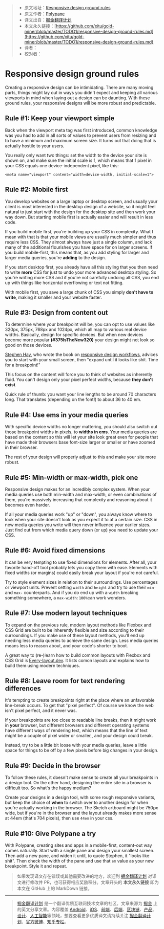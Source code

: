 > * 原文地址：[Responsive design ground rules](https://polypane.rocks/blog/responsive-design-ground-rules/)
> * 原文作者：[Polypane](https://polypane.rocks/blog/)
> * 译文出自：[掘金翻译计划](https://github.com/xitu/gold-miner)
> * 本文永久链接：[https://github.com/xitu/gold-miner/blob/master/TODO1/responsive-design-ground-rules.md](https://github.com/xitu/gold-miner/blob/master/TODO1/responsive-design-ground-rules.md)
> * 译者：
> * 校对者：

# Responsive design ground rules

Creating a responsive design can be intimidating. There are many moving parts, things might lay out in ways you didn't expect and keeping all various viewports in mind when laying out a design can be daunting. With these ground rules, your responsive designs will be more robust and predictable.

## Rule #1: Keep your viewport simple

Back when the viewport meta tag was first introduced, common knowledge was you had to add in all sorts of values to prevent users from resizing and to have a minimum and maximum screen size. It turns out that doing that is actually hostile to your users.

You really only want two things: set the width to the device your site is shown on, and make sure the initial scale is 1, which means that 1 pixel in your CSS equals one device-independent pixel, like this:

```
<meta name="viewport" content="width=device-width, initial-scale=1">
```

## Rule #2: Mobile first

You develop websites on a large laptop or desktop screen, and usually your client is most interested in the desktop design of a website, so it might feel natural to just start with the design for the desktop site and then work your way down. But starting mobile first is actually easier and will result in less code.

If you build mobile first, you're building up your CSS in complexity. What I mean with that is that your mobile views are usually much simpler and thus require less CSS. They almost always have just a single column, and lack many of the additional flourishes you have space for on larger screens. If you build mobile-first, this means that, as you add styling for larger and larger media queries, you're **adding** to the design.

If you start desktop first, you already have all this styling that you then need to write **more** CSS for just to undo your more advanced desktop styling. So you're writing more CSS and if you're not carefully undoing all CSS, you end up with things like horizontal overflowing or text not fitting.

With mobile first, you save a large chunk of CSS you simply **don't have to write**, making it smaller and your website faster.

## Rule #3: Design from content out

To determine where your breakpoint will be, you can opt to use values like 320px, 375px, 768px and 1024px, which all map to various real device widths. Basically, design for specific devices. But when new devices become more popular **(#375IsTheNew320)** your design might not look so good on those devices.

[Stephen Hay](http://the-haystack.com/), who wrote the book on [responsive design workflows](http://www.peachpit.com/store/responsive-design-workflow-9780321887863), advices you to start with your small screen, then "expand until it looks like shit. Time for a breakpoint!"

This focus on the content will force you to think of websites as inherently fluid. You can't design only your pixel perfect widths, because **they don't exist**.

Quick rule of thumb: you want your line lengths to be around 70 characters long. That translates (depending on the font!) to about 36 to 40 em.

## Rule #4: Use ems in your media queries

With specific device widths no longer mattering, you should also switch out those breakpoint widths in pixels, to **widths in ems**. Your media queries are based on the content so this will let your site look great even for people that have made their browsers base font-size larger or smaller or have zoomed in their browser.

The rest of your design will properly adjust to this and make your site more robust.

## Rule #5: Min-width or max-width, pick one

Responsive design makes for an incredibly complex system. When your media queries use both min-width and max-width, or even combinations of them, you're massively increasing that complexity and reasoning about it becomes even harder.

If all your media queries work "up" or "down", you always know where to look when your site doesn't look as you expect it to at a certain size. CSS in new media queries you write will then never influence your earlier sizes. Just find out from which media query down (or up) you need to update your CSS.

## Rule #6: Avoid fixed dimensions

It can be very tempting to use fixed dimensions for elements. After all, your favorite hand-off tool probably lets you copy them with ease. Elements with fixed widths (or margins) could easily break your layout if you're not careful.

Try to style element sizes in relation to their surroundings. Use percentages or viewport units. Prevent setting `width` and `height` and try to use their `min-` and `max-` counterparts. And if you do end up with a `width` breaking something somewhere, a `max-width:100%`can work wonders.

## Rule #7: Use modern layout techniques

To expand on the previous rule, modern layout methods like Flexbox and CSS Grid are built to be inherently flexible and size according to their surroundings. If you make use of these layout methods, you'll end up needing less media queries to achieve the same design. Less media queries means less to reason about, and your code's shorter to boot.

A great way to (re-)learn how to build common layouts with Flexbox and CSS Grid is [Every-layout.dev](https://every-layout.dev/). It lists comon layouts and explains how to build them using modern techniques.

## Rule #8: Leave room for text rendering differences

It's tempting to create breakpoints right at the place where an unfavorable line-break occurs. To get that "pixel perfect". Of course we know the web isn't pixel perfect, and it never was.

If your breakpoints are too close to readable line breaks, then it might work in **your** browser, but different browsers and different operating systems have different ways of rendering text, which means that the line of text might be a couple of pixel wider or smaller,, and your design could break.

Instead, try to be a little bit loose with your media queries, leave a little space for things to be off by a few pixels before big changes in your design.

## Rule #9: Decide in the browser

To follow these rules, it doesn't make sense to create all your breakpoints in a design tool. On the other hand, designing the entire site in a browser is difficult too. So what's the happy medium?

Create your designs in a design tool, with some rough responsive variants, but keep the choice of **when** to switch over to another design for when you're actually working in the browser. The Sketch artboard might be 750px wide, but if you're in the browser and the layout already makes more sense at 44em (that's 704 pixels), then use `44em` in your css.

## Rule #10: Give Polypane a try

With Polypane, creating sites and apps in a mobile-first, content-out way comes naturally. Start with a single pane and design your smallest screen. Then add a new pane, and widen it until, to quote Stephen, it "looks like shit". Then check the width of the pane and use that `em` value as your new breakpoint. Style it and repeat.

> 如果发现译文存在错误或其他需要改进的地方，欢迎到 [掘金翻译计划](https://github.com/xitu/gold-miner) 对译文进行修改并 PR，也可获得相应奖励积分。文章开头的 **本文永久链接** 即为本文在 GitHub 上的 MarkDown 链接。

---

> [掘金翻译计划](https://github.com/xitu/gold-miner) 是一个翻译优质互联网技术文章的社区，文章来源为 [掘金](https://juejin.im) 上的英文分享文章。内容覆盖 [Android](https://github.com/xitu/gold-miner#android)、[iOS](https://github.com/xitu/gold-miner#ios)、[前端](https://github.com/xitu/gold-miner#前端)、[后端](https://github.com/xitu/gold-miner#后端)、[区块链](https://github.com/xitu/gold-miner#区块链)、[产品](https://github.com/xitu/gold-miner#产品)、[设计](https://github.com/xitu/gold-miner#设计)、[人工智能](https://github.com/xitu/gold-miner#人工智能)等领域，想要查看更多优质译文请持续关注 [掘金翻译计划](https://github.com/xitu/gold-miner)、[官方微博](http://weibo.com/juejinfanyi)、[知乎专栏](https://zhuanlan.zhihu.com/juejinfanyi)。
